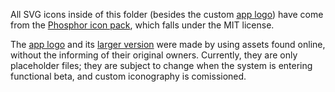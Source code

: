 All SVG icons inside of this folder (besides the custom [app logo](./logo.svg)) have come from the [Phosphor icon pack](https://phosphoricons.com/), which falls under the MIT license.

The [app logo](./logo.svg) and its [larger version](./logo-large.svg) were made by using assets found online, without the informing of their original owners. Currently, they are only placeholder files; they are subject to change when the system is entering functional beta, and custom iconography is comissioned.

